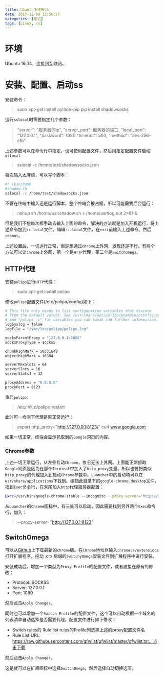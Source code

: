 ```yaml
---
title: Ubuntu下使用SS
date: 2017-12-09 13:56:57
categories: [笔记]
tags: [Linux, ss]
---
```


# 环境

Ubuntu 16.04，连接到互联网。

# 安装、配置、启动ss

安装命令：

> sudo apt-get install python-pip
> pip install shadowsocks



运行`sslocal`时需要指定几个参数：

> "server": "服务器的ip",
> "server_port": 服务器的端口,
> "local_port": "127.0.0.1",
> "password": 1080
> "timeout": 500,
> "method": "aes-256-cfb"

上述参数可以在命令行中指定，也可使用配置文件，然后用指定配置文件启动`sslocal`

> sslocal -c /home/test/shadowsocks.json

每次输入太麻烦，可以写个脚本：

```bash
#! /bin/bash
#shadow.sh
sslocal -c /home/test/shadowsocks.json
```

不管在终端中输入还是运行脚本，整个终端会被占据，所以可能需要后台运行：

> nohup sh /home/usr/shadow.sh > /home/usr/log.out 2>&1 &


但是我们不想每次都手动去输入上面的命令，解决的办法就是加入开机运行，将上述命令加到`rc.local`文件。编辑`rc.local`文件，在`exit`前输入上述命令。然后`reboot`。


上述设置后，一切运行正常，但是想通过`chrome`上外网，发现还是不行。有两个方法可以让`chrome`上外网，第一个是`HTTP`代理，第二个是`SwitchOmega`。

## HTTP代理
安装`polipo`进行`HTTP`代理：

> sudo apt-get install polipo

修改`polipo`配置文件(/etc/polipo/config)如下：

```bash
# This file only needs to list configuration variables that deviate
# from the default values. See /usr/share/doc/polipo/examples/config.sample
# and "polipo -v" for variables you can tweak and further information.
logSyslog = false
logFile = "/var/log/polipo/polipo.log"

socksParentProxy = "127.0.0.1:1080"
socksProxyType = socks5

chunkHighMark = 50331648
objectHighMark = 16384

serverMaxSlots = 64
serverSlots = 16
serverSlots1 = 32

proxyAddress = "0.0.0.0"
proxyPort = 8123
```

重启`polipo`:

> /etc/init.d/polipo restart

此时可一检测下代理是否正常运行：

> export http_proxy="http://127.0.0.1:8123/"
> curl www.google.com

如果一切正常，终端会显示抓取到的`Google`网页的内容。

### Chrome参数

上述一切正常运行，从左侧启动`Chrome`，依旧无法上外网。上面能正常抓取`Google`网页是因为在那个`Terminal`中加入了`http_proxy`变量。所以也要把类似`http_proxy`的代理加入到启动`Chrome`参数中。`Luancher`中的启动项可以在`usr/share/applications`下找到。编辑此目录下的`google-chrome.desktop`文件，找到`Exec`命令行，在末尾加入`http`代理服务器配置：

```bash
Exec=/usr/bin/google-chrome-stable --incognito --proxy-server="http://127.0.0.1:8123"
```

从`Luancher`的`Chrome`图标中，有三处可以启动，因此需要找到另外两个`Exec`命令行，加入：

> --proxy-server="http://127.0.0.1:8123"


## SwitchOmega
可以从[Github](https://github.com/FelisCatus/SwitchyOmega/releases)上下载最新的`chrome`版。在`Chrome`地址栏输入`chrome://extensions`打开扩展程序，拖动 .crx 后缀的`SwitchyOmega`安装文件到扩展程序中进行安装。

安装成功后，增加一个类型为`Proxy Profile`的配置文件，或者直接在原有的修改：
- Protocol: SOCKS5
- Server: 127.0.0.1
- Port: 1080

然后点击`Apply Changes`。

同时也可以增加一个`Switch Profile`的配置文件，这个可以自动根据一个域名的列表清单自动选择是否需要代理。配置文件进行如下修改：
- Switch rules的 Rule list rules的Profile列选择上述的proxy配置文件名
- Rule List URL: https://raw.githubusercontent.com/gfwlist/gfwlist/master/gfwlist.txt，点击下载

然后点击`Apply Changes`。

这是就可以在扩展图标中选择`SwitchOmega`，然后选择自动切换选项。 

